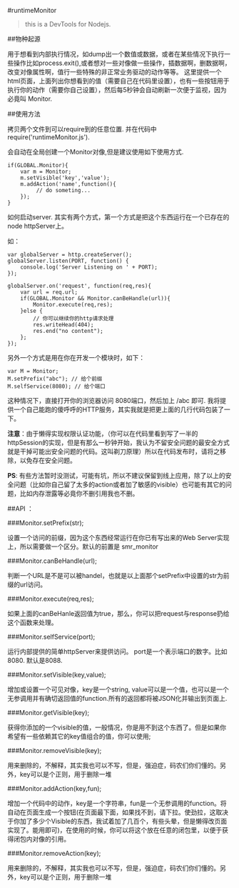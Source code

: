 #runtimeMonitor

>this is a DevTools for Nodejs.

##物种起源

用于想看到内部执行情况，如dump出一个数值或数据，或者在某些情况下执行一些操作比如process.exit(),或者想对一些对像做一些操作，插数据啊，删数据啊，改变对像属性啊，值行一些特殊的非正常业务驱动的动作等等。 这里提供一个html页面，上面列出你想看到的值（需要自己在代码里设置），也有一些按钮用于执行你的动作（需要你自己设置），然后每5秒钟会自动刷新一次便于监视，因为必竟叫 Monitor.

##使用方法

拷贝两个文件到可以require到的任意位置. 并在代码中require('runtimeMonitor.js').

会自动在全局创建一个Monitor对像,但是建议使用如下使用方式.

    if(GLOBAL.Monitor){
        var m = Monitor;
        m.setVisible('key','value');
        m.addAction('name',function(){
             // do someting...
        });
    }

如何启动server. 其实有两个方式，第一个方式是把这个东西运行在一个已存在的node httpServer上。

如：

    var globalServer = http.createServer();
    globalServer.listen(PORT, function() {
        console.log('Server Listening on ' + PORT);
    });

    globalServer.on('request', function(req,res){
        var url = req.url;
        if(GLOBAL.Monitor && Monitor.canBeHandle(url)){
            Monitor.execute(req,res);
        }else {
    		// 你可以继续你的http请求处理
            res.writeHead(404);
            res.end("no content");
    	};
    });
    
另外一个方式是用在你在开发一个模块时，如下：

    var M = Monitor; 
    M.setPrefix("abc"); // 给个前缀
    M.selfService(8080); // 给个端口

这种情况下，直接打开你的浏览器访问 8080端口，然后加上 /abc 即可. 我将提供一个自己能跑的傻呼呼的HTTP服务，其实我就是把更上面的几行代码包装了一下。

**注意**：由于懒得实现权限认证功能，（你可以在代码里看到写了一半的httpSession的实现，但是有那么一秒钟开始，我认为不留安全问题的最安全方式就是干掉可能出安全问题的代码。这叫剃刀原理）所以在代码发布时，请将之移除，以免存在安全问题。

**PS**: 有些方法暂时没测试，可能有坑，所以不建议保留到线上应用，除了以上的安全问题（比如你自己留了太多的action或者加了敏感的visible）也可能有其它的问题，比如内存泄露等必竟你不删引用我也不删。

##API ：

###Monitor.setPrefix(str); 

设置一个访问的前缀，因为这个东西经常运行在你已有写出来的Web Server实现上，所以需要做一个区分。默认的前置是 smr_monitor

###Monitor.canBeHandle(url); 

判断一个URL是不是可以被handel，也就是以上面那个setPrefix中设置的str为前缀的url访问。

###Monitor.execute(req,res); 

如果上面的canBeHanle返回值为true，那么，你可以把request与response扔给这个函数来处理。

###Monitor.selfService(port); 

运行内部提供的简单httpServer来提供访问。 port是一个表示端口的数字。比如 8080. 默认是8088.

###Monitor.setVisible(key,value); 

增加或设置一个可见对像，key是一个string, value可以是一个值，也可以是一个无参调用并有确切返回值的function.所有的返回都将被JSON化并输出到页面上.

###Monitor.getVisible(key); 

获得你添加的一个visible的值，一般情况，你是用不到这个东西了。但是如果你希望有一些依赖其它的key值组合的值，你可以使用;

###Monitor.removeVisible(key); 

用来删除的，不解释，其实我也可以不写，但是，强迫症，码农们你们懂的。另外，key可以是个正则，用于删除一堆

###Monitor.addAction(key,fun); 

增加一个代码中的动作，key是一个字符串，fun是一个无参调用的function。将自动在页面生成一个按钮(在页面最下面，如果找不到，请下拉。使劲拉，这取决于你加了多少个Visible的东西，我试着加了几百个，有些头晕，但是懒得改页面实现了。能用即可)，在使用的时候，你可以将这个放在任意的闭包里，以便于获得闭包内对像的引用。

###Monitor.removeAction(key); 

用来删除的，不解释，其实我也可以不写，但是，强迫症，码农们你们懂的。另外，key可以是个正则，用于删除一堆
